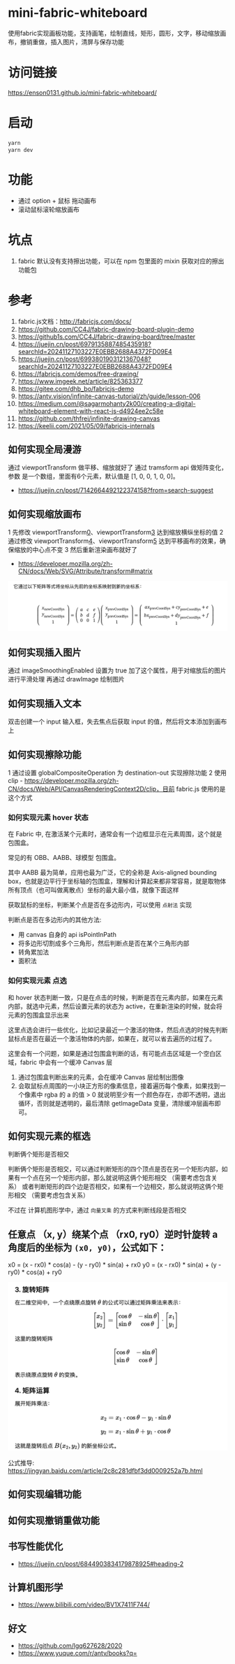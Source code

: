 # mini-fabric-whiteboard

使用fabric实现画板功能，支持画笔，绘制直线，矩形，圆形，文字，移动缩放画布，撤销重做，插入图片，清屏与保存功能

# 访问链接

https://enson0131.github.io/mini-fabric-whiteboard/

# 启动

```shell
yarn
yarn dev
```

# 功能
- 通过 option + 鼠标 拖动画布
- 滚动鼠标滚轮缩放画布

# 坑点
1. fabric 默认没有支持擦出功能，可以在 npm 包里面的 mixin 获取对应的擦出功能包


# 参考
1. fabric.js文档：http://fabricjs.com/docs/
2. https://github.com/CC4J/fabric-drawing-board-plugin-demo
3. https://github1s.com/CC4J/fabric-drawing-board/tree/master
4. https://juejin.cn/post/6979135887485435918?searchId=20241127103227E0EBB2688A4372FD09E4
5. https://juejin.cn/post/6993801903121367048?searchId=20241127103227E0EBB2688A4372FD09E4
6. https://fabricjs.com/demos/free-drawing/
7. https://www.imgeek.net/article/825363377
8. https://gitee.com/dhb_bo/fabricjs-demo
9. https://antv.vision/infinite-canvas-tutorial/zh/guide/lesson-006
10. https://medium.com/@sagarmohanty2k00/creating-a-digital-whiteboard-element-with-react-js-d4924ee2c58e
11. https://github.com/thfrei/infinite-drawing-canvas
12. https://keelii.com/2021/05/09/fabricjs-internals

## 如何实现全局漫游

通过 viewportTransform 做平移、缩放就好了
通过 tramsform api 做矩阵变化，参数 是一个数组，里面有6个元素，默认值是 [1, 0, 0, 1, 0, 0]。

[0]: 水平缩放（x轴方向）
[1]: 水平倾斜（x轴方向）
[2]: 垂直倾斜（y轴方向）
[3]: 垂直缩放（y轴方向）
[4]: 水平移动（x轴方向）
[5]: 垂直移动（y轴方向

- https://juejin.cn/post/7142664492122374158?from=search-suggest

## 如何实现缩放画布

1 先修改 viewportTransform[0]、viewportTransform[3] 达到缩放横纵坐标的值
2 通过修改 viewportTransform[4]、viewportTransform[5] 达到平移画布的效果，确保缩放的中心点不变
3 然后重新渲染画布就好了

- https://developer.mozilla.org/zh-CN/docs/Web/SVG/Attribute/transform#matrix

![alt text](image.png)

## 如何实现插入图片
通过 imageSmoothingEnabled 设置为 true 加了这个属性，用于对缩放后的图片进行平滑处理
再通过 drawImage 绘制图片

## 如何实现插入文本
双击创建一个 input 输入框，失去焦点后获取 input 的值，然后将文本添加到画布上

## 如何实现擦除功能
1 通过设置 globalCompositeOperation 为 destination-out 实现擦除功能
2 使用 clip - https://developer.mozilla.org/zh-CN/docs/Web/API/CanvasRenderingContext2D/clip，目前 fabric.js 使用的是这个方式

### 如何实现元素 hover 状态

在 Fabric 中, 在激活某个元素时，通常会有一个边框显示在元素周围，这个就是包围盒。

常见的有 OBB、AABB、球模型 包围盒。

其中 AABB 最为简单，应用也最为广泛，它的全称是 Axis-aligned bounding box，也就是边平行于坐标轴的包围盒，理解和计算起来都非常容易，就是取物体所有顶点（也可叫做离散点）坐标的最大最小值，就像下面这样

获取鼠标的坐标，判断某个点是否在多边形内，可以使用 `点射法` 实现

判断点是否在多边形内的其他方法:

- 用 canvas 自身的 api isPointInPath
- 将多边形切割成多个三角形，然后判断点是否在某个三角形内部
- 转角累加法
- 面积法

### 如何实现元素 点选

和 hover 状态判断一致，只是在点击的时候，判断是否在元素内部，如果在元素内部，就选中元素，然后设置元素的状态为 active，在重新渲染的时候，就会将元素的包围盒显示出来

这里点选会进行一些优化，比如记录最近一个激活的物体，然后点选的时候先判断鼠标点是否在最近一个激活物体的内部，如果在，就可以省去遍历的过程了。


这里会有一个问题，如果是通过包围盒判断的话，有可能点击区域是一个空白区域，fabric 中会有一个缓冲 Canvas 层

1. 通过包围盒判断出来的元素，会在缓冲 Canvas 层绘制出图像
2. 会取鼠标点周围的一小块正方形的像素信息，接着遍历每个像素，如果找到一个像素中 rgba 的 a 的值 > 0 就说明至少有一个颜色存在，亦即不透明，退出循环，否则就是透明的，最后清除 getImageData 变量，清除缓冲层画布即可。

## 如何实现元素的框选

判断俩个矩形是否相交

判断俩个矩形是否相交，可以通过判断矩形的四个顶点是否在另一个矩形内部，如果有一个点在另一个矩形内部，那么就说明这俩个矩形相交 （需要考虑包含关系）
或者判断矩形的四个边是否相交，如果有一个边相交，那么就说明这俩个矩形相交 （需要考虑包含关系）

不过在 计算机图形学中，通过 `向量叉乘` 的方式来判断线段是否相交


## 任意点 （x, y）绕某个点 （rx0, ry0）逆时针旋转 a 角度后的坐标为 `(x0, y0)`，公式如下：


x0 = (x - rx0) * cos(a) - (y - ry0) * sin(a) + rx0
y0 = (x - rx0) * sin(a) + (y - ry0) * cos(a) + ry0

![alt text](mini-fabric/doc/点A绕着原点得到点B的公式.png)

公式推导: https://jingyan.baidu.com/article/2c8c281dfbf3dd0009252a7b.html


## 如何实现编辑功能

## 如何实现撤销重做功能


## 书写性能优化

- https://juejin.cn/post/6844903834179878925#heading-2



## 计算机图形学
- https://www.bilibili.com/video/BV1X7411F744/


## 好文
- https://github.com/lgq627628/2020
- https://www.yuque.com/r/antv/books?q=